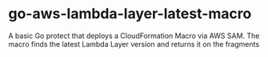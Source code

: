 # go-aws-lambda-layer-latest-macro
A basic Go protect that deploys a CloudFormation Macro via AWS SAM. The macro finds the latest Lambda Layer version and returns it on the fragments 
